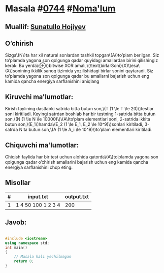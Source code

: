 
<h1>Masala #<a href="https://robocontest.uz/tasks/0744">0744</a> #<a href="https://robocontest.uz/tasks?category=1">Noma'lum</a></h1>
<h2> Muallif: <a href="https://robocontest.uz/profile/sunnat">Sunatullo Hojiyev</a></h2>
<h2>O’chirish</h2>
<p>Sizga\(N\)ta har xil natural sonlardan tashkil topgan\(A\)to’plam berilgan. Siz to’plamda yagona son qolgunga qadar quyidagi amallardan birini qilishingiz kerak:
Bu yerda\(⊕\)bitwise XOR amali,\(\text{birlarSoni}(X)\)esa\(X\)sonining ikkilik sanoq tizimida yozilishidagi birlar sonini qaytaradi.
Siz to’plamda yagona son qolgunga qadar bu amallarni bajarish uchun eng kamida qancha energiya sarflanishini aniqlang</p>
<h2>Kiruvchi ma'lumotlar:</h2>
<p>Kirish faylining dastlabki satrida bitta butun son,\(T (1 \le T \le 20)\)testlar soni kiritiladi. Keyingi satrdan boshlab har bir testning 1-satrida bitta butun son,\(N (1 \le N \le 10000)\)\(A\)to’plam elementlari soni, 2-satrida ikkita butun son,\(E_1\)hamda\(E_2 (1 \le E_1, E_2 \le 10^9)\)sonlari kiritiladi, 3-satrda N ta butun son,\(A (1 \le A_i \le 10^9)\)to’plam elementlari kiritiladi.</p>
<h2>Chiquvchi ma'lumotlar:</h2>
<p>Chiqish faylida har bir test uchun alohida qatorda\(A\)to’plamda yagona son qolgunga qadar o’chirish amallarini bajarish uchun eng kamida qancha energiya sarflanishini chop eting.</p>
<h2>Misollar</h2>
<table>
    <thead>
        <tr>
            <th>#</th>
            <th>input.txt</th>
            <th>output.txt</th>
        </tr>
    </thead>
    <tbody>
            <tr>
                <td>1</td>
                <td>1
4
50 100
1 2 3 4</td>
                <td>200</td>
            </tr>
    </tbody>
    </table>
    
<h2>Javob:</h2>

######
```cpp
#include <iostream>
using namespace std;
int main()
{
    // Masala hali yechilmagan
    return 0;
}
```
